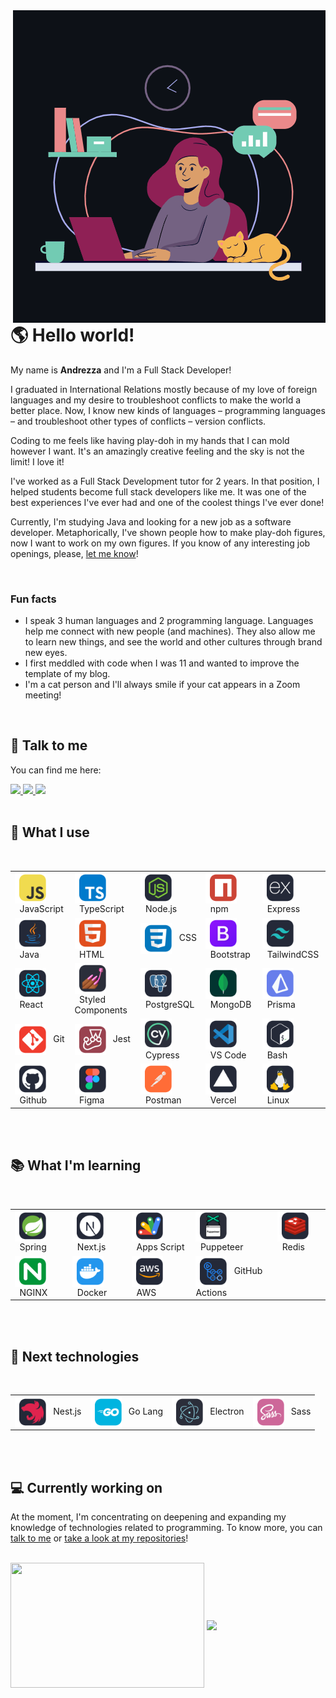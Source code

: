 <picture>
  <source media="(prefers-color-scheme: dark)" srcset="./assets/gif/profile_dark.gif">
  <source media="(prefers-color-scheme: light)" srcset="./assets/gif/profile_light.gif">
  <img 
    src="./assets/gif/profile_dark.gif" 
    alt="In the foreground, there is a smiling black girl with pink hair and a lylac blouse using a pink laptop. There is an orange cat sleeping to her left and a steaming green mug to her right. Above her there is a shelf with books and a box, a clock and two speech balloons. There's nothing written on the balloons, only an animated bar graph and 2 horizontal lines." 
    align="right" 
  />
</picture>

<h1> 🌎 Hello world!</h1>

My name is **Andrezza** and I'm a Full Stack Developer!

I graduated in International Relations mostly because of my love of foreign languages and my desire to troubleshoot conflicts to make the world a better place. Now, I know new kinds of languages – programming languages – and troubleshoot other types of conflicts – version conflicts.

Coding to me feels like having play-doh in my hands that I can mold however I want. It's an amazingly creative feeling and the sky is not the limit! I love it!

I've worked as a Full Stack Development tutor for 2 years. In that position, I helped students become full stack developers like me. It was one of the best experiences I've ever had and one of the coolest things I've ever done!

Currently, I'm studying Java and looking for a new job as a software developer. Metaphorically, I've shown people how to make play-doh figures, now I want to work on my own figures. If you know of any interesting job openings, please, <a href="#talk">let me know</a>!

<br />

<h3>Fun facts</h3>
<ul>
  <li>I speak 3 human languages and 2 programming language. Languages help me connect with new people (and machines). They also allow me to learn new things, and see the world and other cultures through brand new eyes.</li>
  <li>I first meddled with code when I was 11 and wanted to improve the template of my blog.</li>
  <li>I'm a cat person and I'll always smile if your cat appears in a Zoom meeting!</li>
</ul>
<br />

<h2 id="talk"> 💬 Talk to me</h2>
<div style="display: inline_block">
  <p>You can find me here:</p>
  <a href="https://www.linkedin.com/in/souza-andrezza/">
    <img src="https://img.shields.io/badge/LinkedIn-0077B5?style=for-the-badge&logo=linkedin&logoColor=white" />
  </a>
  <a href="mailto:72293497+andrezzasouza@users.noreply.github.com">
    <img src="https://img.shields.io/badge/Gmail-D14836?style=for-the-badge&logo=gmail&logoColor=white" />
  </a>
  <a href="https://stackoverflow.com/users/17289778/andrezza-souza">
    <img src="https://img.shields.io/badge/Stack_Overflow-FE7A16?style=for-the-badge&logo=stack-overflow&logoColor=white" />
  </a>
  <br />
  <br />
</div>

<h2>🧠 What I use</h2>
<br />
<table>
  <tbody>
    <tr>
      <td>
        <img align="center" title="Javascript" alt="Javascript" height="50" src="./assets/svg/javascript.svg" />
        &nbsp&nbspJavaScript
      </td>
      <td>
        <img align="center" title="Typescript" alt="Typescript" height="50" src="./assets/svg/typescript.svg" />
        &nbsp&nbspTypeScript
      </td>
      <td>
        <img align="center" title="Node.js" alt="Node.js" height="50" src="./assets/svg/node.svg" />
        &nbsp&nbspNode.js
      </td>
      <td>
        <img align="center" title="npm" alt="npm" height="50" src="./assets/svg/npm.svg" />
        &nbsp&nbspnpm
      </td>
      <td>
        <img align="center" title="Express.js" alt="Express.js" height="50" src="./assets/svg/express.svg" />
        &nbsp&nbspExpress
      </td>
    </tr>
    <tr>
      <td>
        <img align="center" title="Java" alt="Java" height="50" src="./assets/svg/java.svg" />
        &nbsp&nbspJava
      </td>
      <td>
        <img align="center" title="HTML" alt="HTML" height="50" src="./assets/svg/html.svg" />
        &nbsp&nbspHTML
      </td>
      <td>
        <img align="center" title="CSS" alt="CSS" height="50" src="./assets/svg/css.svg" />
        &nbsp&nbspCSS
      </td>
      <td>
        <img align="center" title="Bootstrap" alt="Bootstrap" height="50" src="./assets/svg/bootstrap.svg" />
        &nbsp&nbspBootstrap
      </td>
      <td>
        <img align="center" title="TailwindCSS" alt="TailwindCSS" height="50" src="./assets/svg/tailwind-css.svg" />
        &nbsp&nbspTailwindCSS
      </td>
    </tr>
    <tr>
      <td>
        <img align="center" title="React" alt="React" height="50" src="./assets/svg/react.svg" />
        &nbsp&nbspReact
      </td>
      <td>
        <img align="center" title="Styled Components" alt="Styled Components" height="50" src="./assets/svg/styled-components.svg" />
        &nbsp&nbspStyled Components
      </td>
      <td>
        <img align="center" title="PostgreSQL" alt="PostgreSQL" height="50" src="./assets/svg/postgresql.svg" />
        &nbsp&nbspPostgreSQL
      </td>
      <td>
        <img align="center" title="MongoDB" alt="MongoDB" height="50" src="./assets/svg/mongo.svg" />
        &nbsp&nbspMongoDB
      </td>
      <td>
        <img align="center" title="Prisma" alt="Prisma" height="50" src="./assets/svg/prisma.svg" />
        &nbsp&nbspPrisma
      </td>
    </tr>
    <tr>
      <td>
        <img align="center" title="Git" alt="Git" height="50" src="./assets/svg/git.svg" />
        &nbsp&nbspGit
      </td>
      <td>
        <img align="center" title="Jest" alt="Jest" height="50" src="./assets/svg/jest.svg" />
        &nbsp&nbspJest
      </td>
      <td>
        <img align="center" title="Cypress" alt="Cypress" height="50" src="./assets/svg/cypress.svg" />
        &nbsp&nbspCypress
      </td>
      <td>
        <img align="center" title="VS Code" alt="VS Code" height="50" src="./assets/svg/vs-code.svg" />
        &nbsp&nbspVS Code
      </td>
      <td>
        <img align="center" title="Bash" alt="Bash" height="50" src="./assets/svg/bash.svg" />
        &nbsp&nbspBash
      </td>
    </tr>
    <tr>
      <td>
        <img align="center" title="GitHub" alt="GitHub" height="50" src="./assets/svg/github.svg" />
        &nbsp&nbspGithub
      </td>
      <td>
        <img align="center" title="Figma" alt="Figma" height="50" src="./assets/svg/figma.svg" />
        &nbsp&nbspFigma
      </td>
      <td>
        <img align="center" title="Postman" alt="Postman" height="50" src="./assets/svg/postman.svg" />
        &nbsp&nbspPostman
      </td>
      <td>
        <img align="center" title="Vercel" alt="Vercel" height="50" src="./assets/svg/vercel.svg" />
        &nbsp&nbspVercel
      </td>
      <td>
        <img align="center" title="Linux" alt="Linux" height="50" src="./assets/svg/linux.svg" />
        &nbsp&nbspLinux
      </td>
    </tr>
  </tbody>
</table>

<br />
<br />

<h2>📚 What I'm learning</h2>
<br />
<table style="width:100%">
  <tbody>
    <tr>
      <td>
        <img align="center" title="Spring" alt="Spring" height="50" src="./assets/svg/spring.svg" />
        &nbsp&nbspSpring
      </td>
      <td>
        <img align="center" title="Next.js" alt="Next.js" height="50" src="./assets/svg/next.svg" />
        &nbsp&nbspNext.js
      </td>
      <td>
        <img align="center" title="Apps Script" alt="Apps Script" height="50" src="./assets/svg/appsscript.svg" />
        &nbsp&nbspApps Script
      </td>
      <td>
        <img align="center" title="Puppeteer" alt="Puppeteer" height="50" src="./assets/svg/puppeteer.svg" />
        &nbsp&nbspPuppeteer
      </td>
      <td>
        <img align="center" title="Redis" alt="Redis" height="50" src="./assets/svg/redis.svg" />
        &nbsp&nbspRedis
      </td>
    </tr>
    <tr>
      <td>
        <img align="center" title="NGINX" alt="NGINX" height="50" src="./assets/svg/nginx.svg" />
        &nbsp&nbspNGINX
      </td>
      <td>
        <img align="center" title="Docker" alt="Docker" height="50" src="./assets/svg/docker.svg" />
        &nbsp&nbspDocker
      </td>
      <td>
        <img align="center" title="AWS" alt="AWS" height="50" src="./assets/svg/aws.svg" />
        &nbsp&nbspAWS
      </td>
      <td>
        <img align="center" title="Github Actions" alt="Github Actions" height="50" src="./assets/svg/github-actions.svg" />
        &nbsp&nbspGitHub Actions
      </td>
    </tr>
  </tbody>
</table>

<br />
<br />

<h2>👀 Next technologies</h2>
<br />
<table>
  <tbody>
    <tr>
      <td>
        <img align="center" title="Nest.js" alt="Nest.js" height="50" src="./assets/svg/nestjs.svg" />
        &nbsp&nbspNest.js
      </td>
      <td>
        <img align="center" title="Go Lang" alt="Go Lang" height="50" src="./assets/svg/go.svg" />
        &nbsp&nbspGo Lang
      </td>
      <td>
        <img align="center" title="Electron" alt="Electron" height="50" src="./assets/svg/electron.svg" />
        &nbsp&nbspElectron
      </td>
      <td>
        <img align="center" title="Sass" alt="Sass" height="50" src="./assets/svg/sass.svg" />
        &nbsp&nbspSass
      </td>
    </tr>
  </tbody>
</table>

<br />
<br />

<h2>💻 Currently working on</h2>

At the moment, I'm concentrating on deepening and expanding my knowledge of technologies related to programming. To know more, you can <a href="#talk">talk to me</a> or <a href="https://github.com/andrezzasouza?tab=repositories">take a look at my repositories</a>!

<br />

<div>
  <a href="https://github.com/andrezzasouza#user-activity-overview" style="text-decoration: none !important; color: transparent; ">
    <img width="310" height="200" src="https://github-readme-stats.vercel.app/api?username=andrezzasouza&theme=panda&show_icons=true&hide_rank=true&include_all_commits=true&count_private=true&custom_title=Github%20Stats" align="center" />
  </a>
  <a href="https://wakatime.com/@andrezzasouza" style="text-decoration: none !important;">
    <img height="200" src="https://github-readme-stats.vercel.app/api/wakatime?username=andrezzasouza&theme=panda&langs_count=5" align="center" />
  </a>
  <br />
</div>

[//]: # (Icons from https://github.com/tandpfun/skill-icons)
